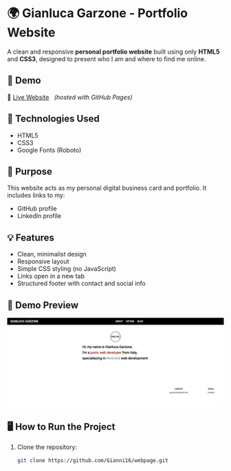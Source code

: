 # 🌍 Gianluca Garzone - Portfolio Website

A clean and responsive **personal portfolio website** built using only **HTML5** and **CSS3**, designed to present who I am and where to find me online.

## 🚀 Demo

📎 [Live Website](https://gianni16.github.io/webpage) &nbsp; _(hosted with GitHub Pages)_

## 🧰 Technologies Used

- HTML5
- CSS3
- Google Fonts (Roboto)

## 🎯 Purpose

This website acts as my personal digital business card and portfolio. It includes links to my:
- GitHub profile
- LinkedIn profile

## 💡 Features

- Clean, minimalist design
- Responsive layout
- Simple CSS styling (no JavaScript)
- Links open in a new tab
- Structured footer with contact and social info

## 📸 Demo Preview

![Website Preview](screenshot.png)

## 🖥️ How to Run the Project

1. Clone the repository:
   ```bash
   git clone https://github.com/Gianni16/webpage.git
